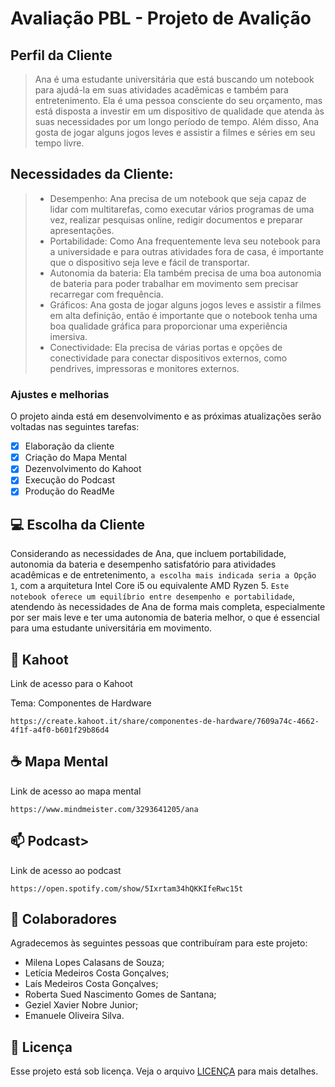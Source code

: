 # Avaliação PBL - Projeto de Avalição


## Perfil da Cliente

> Ana é uma estudante universitária que está buscando um notebook para ajudá-la em suas atividades acadêmicas e também para entretenimento. Ela é uma pessoa consciente do seu orçamento, mas está disposta a investir em um dispositivo de qualidade que atenda às suas necessidades por um longo período de tempo. Além disso, Ana gosta de jogar alguns jogos leves e assistir a filmes e séries em seu tempo livre. 

## Necessidades da Cliente:

> - Desempenho: Ana precisa de um notebook que seja capaz de lidar com multitarefas, como executar vários programas de uma vez, realizar pesquisas online, redigir documentos e preparar apresentações.
> - Portabilidade: Como Ana frequentemente leva seu notebook para a universidade e para outras atividades fora de casa, é importante que o dispositivo seja leve e fácil de transportar.
> - Autonomia da bateria: Ela também precisa de uma boa autonomia de bateria para poder trabalhar em movimento sem precisar recarregar com frequência.
> - Gráficos: Ana gosta de jogar alguns jogos leves e assistir a filmes em alta definição, então é importante que o notebook tenha uma boa qualidade gráfica para proporcionar uma experiência imersiva.
> - Conectividade: Ela precisa de várias portas e opções de conectividade para conectar dispositivos externos, como pendrives, impressoras e monitores externos.

### Ajustes e melhorias

O projeto ainda está em desenvolvimento e as próximas atualizações serão voltadas nas seguintes tarefas:

- [x] Elaboração da cliente
- [x] Criação do Mapa Mental
- [x] Dezenvolvimento do Kahoot
- [x] Execução do Podcast
- [x] Produção do ReadMe

## 💻 Escolha da Cliente

Considerando as necessidades de Ana, que incluem portabilidade, autonomia da bateria e desempenho satisfatório para atividades acadêmicas e de entretenimento, `a escolha mais indicada seria a Opção 1`, com a arquitetura Intel Core i5 ou equivalente AMD Ryzen 5. `Este notebook oferece um equilíbrio entre desempenho e portabilidade`, atendendo às necessidades de Ana de forma mais completa, especialmente por ser mais leve e ter uma autonomia de bateria melhor, o que é essencial para uma estudante universitária em movimento.

## 🚀 Kahoot

Link de acesso para o Kahoot

Tema: Componentes de Hardware

```
https://create.kahoot.it/share/componentes-de-hardware/7609a74c-4662-4f1f-a4f0-b601f29b86d4
```



## ☕ Mapa Mental

Link de acesso ao mapa mental

```
https://www.mindmeister.com/3293641205/ana
```



## 📫 Podcast>

Link de acesso ao podcast

```
https://open.spotify.com/show/5Ixrtam34hQKKIfeRwc15t
```

## 🤝 Colaboradores

Agradecemos às seguintes pessoas que contribuíram para este projeto:

- Milena Lopes Calasans de Souza;
- Letícia Medeiros Costa Gonçalves;
- Laís Medeiros Costa Gonçalves;
- Roberta Sued Nascimento Gomes de Santana;
- Geziel Xavier Nobre Junior;
- Emanuele Oliveira Silva.

## 📝 Licença

Esse projeto está sob licença. Veja o arquivo [LICENÇA](LICENSE.md) para mais detalhes.
